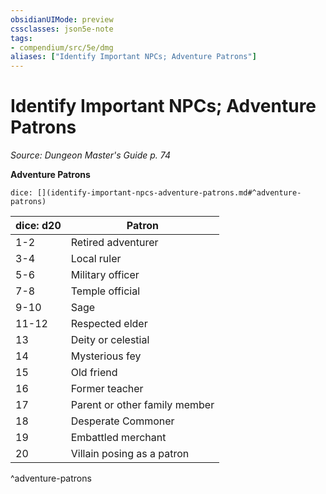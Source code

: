 ```yaml
---
obsidianUIMode: preview
cssclasses: json5e-note
tags:
- compendium/src/5e/dmg
aliases: ["Identify Important NPCs; Adventure Patrons"]
---
```

# Identify Important NPCs; Adventure Patrons
*Source: Dungeon Master's Guide p. 74* 

**Adventure Patrons**

`dice: [](identify-important-npcs-adventure-patrons.md#^adventure-patrons)`

| dice: d20 | Patron |
|-----------|--------|
| 1-2 | Retired adventurer |
| 3-4 | Local ruler |
| 5-6 | Military officer |
| 7-8 | Temple official |
| 9-10 | Sage |
| 11-12 | Respected elder |
| 13 | Deity or celestial |
| 14 | Mysterious fey |
| 15 | Old friend |
| 16 | Former teacher |
| 17 | Parent or other family member |
| 18 | Desperate Commoner |
| 19 | Embattled merchant |
| 20 | Villain posing as a patron |
^adventure-patrons